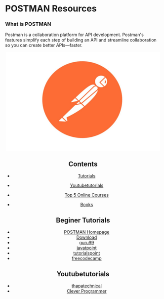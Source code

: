 # POSTMAN Resources
### What is POSTMAN
Postman is a collaboration platform for API development. Postman's features simplify each step of building an API and streamline collaboration so you can create better APIs—faster.

<div align="center">
<img align="center" alt="GIF" src="https://github.com/Ayush7614/web-development-Resource/blob/main/POSTMAN/Postman.jpg?raw=true" width="500" height="320" />
</div>
<div align="center">

## Contents

- [Tutorials](#beginer-tutorials)<br/> 

- [ Youtubetutorials](#beginer-tutorials)<br/> 

- [Top 5 Online Courses](#beginer-tutorials)<br/> 

- [Books](#beginer-tutorials)<br/> 

## Beginer Tutorials
- [POSTMAN Homepage ](https://www.postman.com/api-platform/)
- [Download ](https://www.postman.com/downloads/)
- [guru99](https://www.guru99.com/postman-tutorial.html)
- [javatpoint](https://www.javatpoint.com/postman)
- [tutorialspoint](https://www.tutorialspoint.com/postman/index.asp)
- [freecodecamp](https://www.freecodecamp.org/news/how-to-test-and-play-with-web-apis-the-easy-way-with-postman/)

## Youtubetutorials
- [thapatechnical](https://www.youtube.com/watch?v=KglJP8QMwmk)
- [Clever Programmer](https://www.youtube.com/watch?v=Iq7eh6DhN6M)

